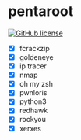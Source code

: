 # pentaroot
[![GitHub license](https://img.shields.io/github/license/rofid0ank/pentaroot?style=for-the-badge)](https://github.com/rofid0ank/pentaroot/blob/main/LICENSE)
- [x] fcrackzip
- [x] goldeneye
- [x] ip tracer
- [x] nmap
- [x] oh my zsh
- [x] pwnloris
- [x] python3
- [x] redhawk
- [x] rockyou
- [x] xerxes
